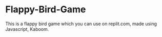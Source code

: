 # Flappy-Bird-Game
This is a flappy bird game which you can use on replit.com, made using Javascript, Kaboom.

